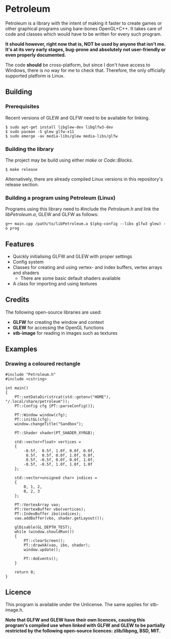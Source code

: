# Petroleum
Petroleum is a library with the intent of making it faster to create games or other graphical programs using bare-bones OpenGL+C++. It takes care of code and classes which would have to be written for every such program.

**It should however, right now that is, NOT be used by anyone that isn't me. It's at its very early stages, bug-prone and absolutely not user-friendly or even properly documented.**

The code **should** be cross-platform, but since I don't have access to Windows, there is no way for me to check that. Therefore, the only officially supported platform is Linux.
## Building
### Prerequisites
Recent versions of GLEW and GLFW need to be available for linking.
```
$ sudo apt-get install libglew-dev libglfw3-dev
$ sudo pacman -S glew glfw-x11
$ sudo emerge -av media-libs/glew media-libs/glfw
```
### Building the library
The project may be build using either *make* or *Code::Blocks*.

```$ make release```

Alternatively, there are already compiled Linux versions in this repository's release section.
### Building a program using Petroleum (Linux)
Programs using this library need to #include the *Petroleum.h* and link the *libPetroleum.a*, GLEW and GLFW as follows:

```g++ main.cpp /path/to/libPetroleum.a $(pkg-config --libs glfw3 glew) -o prog```
## Features
- Quickly initialising GLFW and GLEW with proper settings
- Config system
- Classes for creating and using vertex- and index buffers, vertex arrays and shaders
  - There are some basic default shaders available
- A class for importing and using textures
## Credits
The following open-source libraries are used:
- **GLFW** for creating the window and context
- **GLEW** for accessing the OpenGL functions
- **stb-image** for reading in images such as textures
## Examples
### Drawing a coloured rectangle
```
#include "Petroleum.h"
#include <cstring>

int main()
{
    PT::setDataDir(strcat(std::getenv("HOME"), "/.local/share/petroleum"));
    PT::Config cfg {PT::parseConfig()};
    
    PT::Window window(cfg);
    PT::initGL(cfg);
    window.changeTitle("Sandbox");

    PT::Shader shader(PT_SHADER_XYRGB);

    std::vector<float> vertices =
    {
        -0.5f,  0.5f, 1.0f, 0.0f, 0.0f,
         0.5f,  0.5f, 0.0f, 1.0f, 0.0f,
         0.5f, -0.5f, 0.0f, 0.0f, 1.0f,
        -0.5f, -0.5f, 1.0f, 1.0f, 1.0f
    };

    std::vector<unsigned char> indices =
    {
        0, 1, 2,
        0, 2, 3
    };

    PT::VertexArray vao;
    PT::VertexBuffer vbo(vertices);
    PT::IndexBuffer ibo(indices);
    vao.addBuffer(vbo, shader.getLayout());

    glDisable(GL_DEPTH_TEST);
    while (window.shouldRun())
    {
        PT::clearScreen();
        PT::drawVA(vao, ibo, shader);
        window.update();

        PT::doEvents();
    }

    return 0;
}
```
## Licence
This program is available under the Unlicense. The same applies for stb-image.h.

**Note that GLFW and GLEW have their own licences, causing this program's compiled use when linked with GLFW and GLEW to be partially restricted by the following open-source licences: zlib/libpng, BSD, MIT.**
